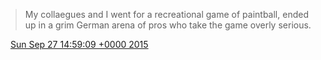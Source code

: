 > My collaegues and I went for a recreational game of paintball, ended up in a grim German arena of pros who take the game overly serious\.

<img src="../../media/tweet.ico" width="12" /> [Sun Sep 27 14:59:09 +0000 2015](https://twitter.com/DromerDenker/status/648149887503204352)